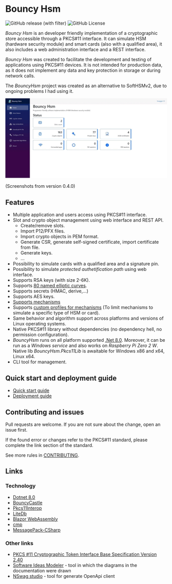 # Bouncy Hsm
![GitHub release (with filter)](https://img.shields.io/github/v/release/harrison314/BouncyHsm)
![GitHub License](https://img.shields.io/github/license/harrison314/BouncyHsm)

_Bouncy Hsm_ is an developer friendly implementation of a cryptographic store accessible through a PKCS#11 interface.
It can simulate HSM (hardware security module) and smart cards (also with a qualified area), 
it also includes a web administration interface and a REST interface.

_Bouncy Hsm_ was created to facilitate the development and testing of applications using PKCS#11 devices.
It is not intended for production data, as it does not implement any data and key protection in storage
or during network calls.

The _BouncyHsm_ project was created as an alternative to SoftHSMv2, due to ongoing problems I had using it.

![Screenshots - BouncyHsm web UI](Doc/Screenshots.gif)

(Screenshots from version 0.4.0)

## Features
* Multiple application and users access using PKCS#11 interface.
* Slot and crypto object management using web interface and REST API.
  * Create/remove slots.
  * Import P12/PFX files.
  * Import crypto objects in PEM format.
  * Generate CSR, generate self-signed certificate, import certificate from file.
  * Generate keys.
  * ...
* Possibility to simulate cards with a qualified area and a signature pin.
* Possibility to simulate _protected authetification path_ using web interface.
* Supports RSA keys (with size 2-6K).
* Supports [80 named elliptic curves](/Doc/SuportedAlgorithms.md#elitic-curves).
* Supports secrets (HMAC, derive,...)
* Supports AES keys.
* [Supports mechanisms](/Doc/SuportedAlgorithms.md)
* Supports [custom profiles for mechanisms](/Doc/Profiles.md) (To limit mechanisms to simulate a specific type of HSM or card).
* Same behavior and algorithm support across platforms and versions of Linux operating systems.
* Native PKCS#11 library without dependencies (no dependency hell, no permission configuration).
* _BouncyHsm_ runs on all platform supported [.Net 8.0](https://github.com/dotnet/core/blob/main/release-notes/8.0/supported-os.md). Moreover, it can be run as a _Windows service_ and also works on  _Raspberry Pi Zero 2 W_. Native lib _BouncyHsm.Pkcs11Lib_ is awaitable for Windows x86 and x64, Linux x64.
* CLI tool for management.

## Quick start and deployment  guide
* [Quick start guide](/Doc/QuickstartGuide.md)
* [Deployment guide](/Doc/Deployment.md)

## Contributing and issues
Pull requests are welcome. If you are not sure about the change, open an issue first.

If the found error or changes refer to the PKCS#11 standard, please complete the link section of the standard.

See more rules in [CONTRIBUTING](/.github/CONTRIBUTING.md).

## Links

### Technology
* [Dotnet 8.0](https://learn.microsoft.com/en-us/dotnet/core/whats-new/dotnet-8)
* [BouncyCastle](https://github.com/bcgit/bc-csharp)
* [Pkcs11Interop](https://github.com/Pkcs11Interop)
* [LiteDb](https://www.litedb.org/)
* [Blazor WebAssembly](https://dotnet.microsoft.com/en-us/apps/aspnet/web-apps/blazor)
* [cmp](https://github.com/camgunz/cmp)
* [MessagePack-CSharp](https://github.com/neuecc/MessagePack-CSharp)

### Other links
* [PKCS #11 Cryptographic Token Interface Base Specification Version 2.40](https://docs.oasis-open.org/pkcs11/pkcs11-curr/v2.40/os/pkcs11-curr-v2.40-os.pdf)
* [Software Ideas Modeler](https://www.softwareideas.net/) - tool in which the diagrams in the documentation were drawn
* [NSwag studio](https://github.com/RicoSuter/NSwag/wiki/NSwagStudio) - tool for generate OpenApi client
